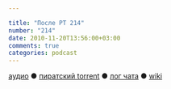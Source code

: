 ```yaml
---

title: "После РТ 214"
number: "214"
date: 2010-11-20T13:56:00+03:00
comments: true
categories: podcast
---
```

[аудио](http://cdn.radio-t.com/rt214post.mp3) ● [пиратский torrent](http://pirates.radio-t.com/torrents/rt214post.mp3.torrent) ● [лог чата](http://chat.radio-t.com/logs/radio-t-214.html) ● [wiki](http://wiki.radio-t.com/%D0%9F%D0%BE%D1%81%D0%BB%D0%B5_%D0%A0%D0%A2_214)<audio src="http://cdn.radio-t.com/rt214post.mp3" preload="none">
